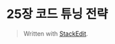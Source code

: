 # 25장 코드 튜닝 전략




> Written with [StackEdit](https://stackedit.io/).
<!--stackedit_data:
eyJoaXN0b3J5IjpbMTQyODEzMjA0NV19
-->